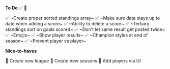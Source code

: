 **To Do**
✅ 🔲

✅ ~Create proper sorted standings array~
✅ ~Make sure data stays up to date when adding a score~
✅ ~Ability to delete a score~
✅ ~Tertiary standings sort on goals scored~
✅ ~Don't let same result get posted twice~
✅ ~Emojis~
✅ ~Show player results~
✅ ~Champion styles at end of season~
✅ ~Prevent player vs player~

**Nice-to-haves**

🔲 Create new league
🔲 Create new seasons
🔲 Add players via UI
